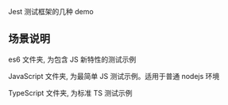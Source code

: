 Jest 测试框架的几种 demo

## 场景说明

es6 文件夹, 为包含 JS 新特性的测试示例

JavaScript 文件夹, 为最简单 JS 测试示例。适用于普通 nodejs 环境

TypeScript 文件夹, 为标准 TS 测试示例
